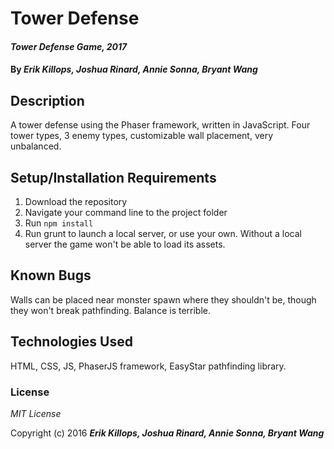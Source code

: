 # Tower Defense

#### _Tower Defense Game, 2017_

#### By _**Erik Killops, Joshua Rinard, Annie Sonna, Bryant Wang**_

## Description

A tower defense using the Phaser framework, written in JavaScript. Four tower types, 3 enemy types, customizable wall placement, very unbalanced.

## Setup/Installation Requirements

1. Download the repository
2. Navigate your command line to the project folder
3. Run `npm install`
4. Run grunt to launch a local server, or use your own. Without a local server the game won't be able to load its assets.

## Known Bugs

Walls can be placed near monster spawn where they shouldn't be, though they won't break pathfinding. Balance is terrible.

##  Technologies Used

HTML, CSS, JS, PhaserJS framework, EasyStar pathfinding library.

### License

*MIT License*

Copyright (c) 2016 **_Erik Killops, Joshua Rinard, Annie Sonna, Bryant Wang_**
